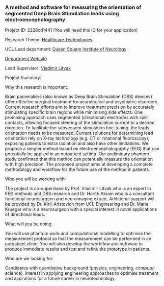 ### A method and software for measuring the orientation of segmented Deep Brain Stimulation leads using electroencephalography

Project ID: 2228cd1441
(You will need this ID for your application)

Research Theme: [Healthcare Technologies](../themes/healthcare-technologies.md)

UCL Lead department: [Queen Square Institute of Neurology](../departments/queen-square-institute-of-neurology.md)

[Department Website](https://www.ucl.ac.uk/ion)

Lead Supervisor: [Vladimir Litvak](https://profiles.ucl.ac.uk/10801)

Project Summary:

Why this research is important:

Brain pacemakers (also known as Deep Brain Stimulation (DBS) devices) offer effective surgical treatment for neurological and psychiatric disorders. Current research efforts aim to improve treatment precision by accurately stimulating specific brain regions while minimising side effects. One promising approach uses segmented (directional) electrodes with split contacts, allowing focused steering of the stimulation current to a desired direction. To facilitate the subsequent stimulation fine-tuning, the leads’ orientation needs to be measured. Current solutions for determining lead orientation rely on X-ray technology (e.g. CT or rotational fluoroscopy), exposing patients to extra radiation and also have other limitations. We propose a simpler method based on electroencephalography (EEG) that can potentially be applied in an outpatient setting. Our preliminary phantom study confirmed that this method can potentially measure the orientation with high precision. The proposed project aims at developing a complete methodology and workflow for the future use of the method in patients. 

Who you will be working with: 

The project is co-supervised by Prof. Vladimir Litvak who is an expert in EEG methods and DBS research and Dr. Harith Akram who is a consultant functional neurosurgeon and neuroimaging expert. Additional support will be provided by Dr. Kirill Aristovich from UCL Engineering and Dr. Marie Krueger who is a neurosurgeon with a special interest in novel applications of directional leads. 

What will you be doing:

You will use phantom work and computational modelling to optimise the measurement protocol so that the measurement can be performed in an outpatient clinic. You will also develop the workflow and software to produce immediate results and test and refine the prototype in patients. 

Who are we looking for:

Candidates with quantitative background (physics, engineering, computer science), interest in applying engineering approaches to optimise treatment and aspirations for a future career in neurotechnology.
